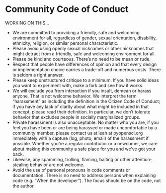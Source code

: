 # Community Code of Conduct

WORKING ON THIS... 

- We are committed to providing a friendly, safe and welcoming environment for all, regardless of gender, sexual orientation, disability, ethnicity, religion, or similar personal characteristic.
- Please avoid using openly sexual nicknames or other nicknames that might detract from a friendly, safe and welcoming environment for all.
- Please be kind and courteous. There’s no need to be mean or rude.
- Respect that people have differences of opinion and that every design or implementation choice carries a trade-off and numerous costs. There is seldom a right answer.
- Please keep unstructured critique to a minimum. If you have solid ideas you want to experiment with, make a fork and see how it works.
- We will exclude you from interaction if you insult, demean or harass anyone. That is not welcome behavior. We interpret the term “harassment” as including the definition in the Citizen Code of Conduct; if you have any lack of clarity about what might be included in that concept, please read their definition. In particular, we don’t tolerate behavior that excludes people in socially marginalized groups.
- Private harassment is also unacceptable. No matter who you are, if you feel you have been or are being harassed or made uncomfortable by a community member, please contact us at leah at pyopensci.org immediately with a capture (log, photo, email) of the harassment if possible. Whether you’re a regular contributor or a newcomer, we care about making this community a safe place for you and we’ve got your back.
- Likewise, any spamming, trolling, flaming, baiting or other attention-stealing behavior are not welcome.
- Avoid the use of personal pronouns in code comments or documentation. There is no need to address persons when explaining code (e.g. “When the developer”). The focus should be on the code, not the author.
